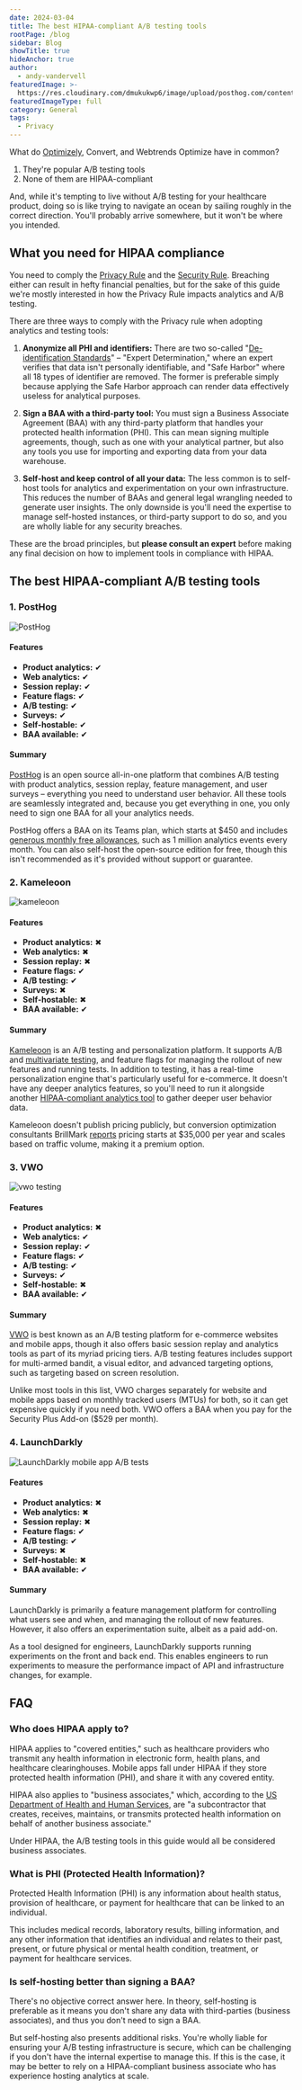 ```yaml
---
date: 2024-03-04
title: The best HIPAA-compliant A/B testing tools
rootPage: /blog
sidebar: Blog
showTitle: true
hideAnchor: true
author:
  - andy-vandervell
featuredImage: >-
  https://res.cloudinary.com/dmukukwp6/image/upload/posthog.com/contents/images/blog/open-source-testing-tools/testinghog.png
featuredImageType: full
category: General
tags:
  - Privacy
---
```


What do [Optimizely](/blog/posthog-vs-optimizely), Convert, and Webtrends Optimize have in common?

1. They're popular A/B testing tools
2. None of them are HIPAA-compliant

And, while it's tempting to live without A/B testing for your healthcare product, doing so is like trying to navigate an ocean by sailing roughly in the correct direction. You'll probably arrive somewhere, but it won't be where you intended.

## What you need for HIPAA compliance

You need to comply the [Privacy Rule](https://www.hhs.gov/ocr/privacy/hipaa/administrative/privacyrule/index.html) and the [Security Rule](https://www.hhs.gov/ocr/privacy/hipaa/administrative/securityrule/index.html). Breaching either can result in hefty financial penalties, but for the sake of this guide we're mostly interested in how the Privacy Rule impacts analytics and A/B testing.

There are three ways to comply with the Privacy rule when adopting analytics and testing tools:

1. **Anonymize all PHI and identifiers:** There are two so-called "[De-identification Standards](https://www.hhs.gov/hipaa/for-professionals/privacy/special-topics/de-identification/index.html#standard)" – "Expert Determination," where an expert verifies that data isn't personally identifiable, and "Safe Harbor" where all 18 types of identifier are removed. The former is preferable simply because applying the Safe Harbor approach can render data effectively useless for analytical purposes.

2. **Sign a BAA with a third-party tool:** You must sign a Business Associate Agreement (BAA) with any third-party platform that handles your protected health information (PHI). This can mean signing multiple agreements, though, such as one with your analytical partner, but also any tools you use for importing and exporting data from your data warehouse.

3. **Self-host and keep control of all your data:** The less common is to self-host tools for analytics and experimentation on your own infrastructure. This reduces the number of BAAs and general legal wrangling needed to generate user insights. The only downside is you'll need the expertise to manage self-hosted instances, or third-party support to do so, and you are wholly liable for any security breaches.

These are the broad principles, but **please consult an expert** before making any final decision on how to implement tools in compliance with HIPAA. 

## The best HIPAA-compliant A/B testing tools

### 1. PostHog

![PostHog](https://res.cloudinary.com/dmukukwp6/image/upload/v1710055416/posthog.com/contents/images/screenshots/ab-testing.png)

#### Features

- **Product analytics:** <span className="text-green text-lg">✔</span>
- **Web analytics:** <span className="text-green text-lg">✔</span>
- **Session replay:** <span className="text-green text-lg">✔</span>
- **Feature flags:** <span className="text-green text-lg">✔</span>
- **A/B testing:** <span className="text-green text-lg">✔</span>
- **Surveys:** <span className="text-green text-lg">✔</span>
- **Self-hostable:** <span className="text-green text-lg">✔</span>
- **BAA available:** <span className="text-green text-lg">✔</span>

#### Summary

[PostHog](https://posthog.com/) is an open source all-in-one platform that combines A/B testing with product analytics, session replay, feature management, and user surveys – everything you need to understand user behavior. All these tools are seamlessly integrated and, because you get everything in one, you only need to sign one BAA for all your analytics needs.

PostHog offers a BAA on its Teams plan, which starts at $450 and includes [generous monthly free allowances](/pricing), such as 1 million analytics events every month. You can also self-host the open-source edition for free, though this isn't recommended as it's provided without support or guarantee. 

### 2. Kameleoon

![kameleoon](https://res.cloudinary.com/dmukukwp6/image/upload/v1710055416/posthog.com/contents/images/blog/hipaa-compliant-ab-testing/kameleoon.png)

#### Features

- **Product analytics:** <span className="text-red text-lg">✖</span>
- **Web analytics:** <span className="text-red text-lg">✖</span>
- **Session replay:** <span className="text-red text-lg">✖</span>
- **Feature flags:** <span className="text-green text-lg">✔</span>
- **A/B testing:** <span className="text-green text-lg">✔</span>
- **Surveys:** <span className="text-red text-lg">✖</span>
- **Self-hostable:** <span className="text-red text-lg">✖</span>
- **BAA available:** <span className="text-green text-lg">✔</span>

#### Summary

[Kameleoon](https://vwo.com/) is an A/B testing and personalization platform. It supports A/B and [multivariate testing](/product-engineers/what-is-multivariate-testing-examples), and feature flags for managing the rollout of new features and running tests. In addition to testing, it has a real-time personalization engine that's particularly useful for e-commerce. It doesn't have any deeper analytics features, so you'll need to run it alongside another [HIPAA-compliant analytics tool](/blog/best-hipaa-compliant-analytics-tools) to gather deeper user behavior data.

Kameleoon doesn't publish pricing publicly, but conversion optimization consultants BrillMark [reports](https://www.brillmark.com/kameleoon-ab-testing-platform/#:~:text=The%20yearly%20licensing%20pricing%20for,pay%20for%20the%20annual%20license) pricing starts at $35,000 per year and scales based on traffic volume, making it a premium option.  

### 3. VWO

![vwo testing](https://res.cloudinary.com/dmukukwp6/image/upload/v1710055416/posthog.com/contents/images/blog/hipaa-compliant-ab-testing/vwo-testing.png)

#### Features

- **Product analytics:** <span className="text-red text-lg">✖</span>
- **Web analytics:** <span className="text-green text-lg">✔</span>
- **Session replay:** <span className="text-green text-lg">✔</span>
- **Feature flags:** <span className="text-green text-lg">✔</span>
- **A/B testing:** <span className="text-green text-lg">✔</span>
- **Surveys:** <span className="text-green text-lg">✔</span>
- **Self-hostable:** <span className="text-red text-lg">✖</span>
- **BAA available:** <span className="text-green text-lg">✔</span>

#### Summary

[VWO](https://vwo.com/) is best known as an A/B testing platform for e-commerce websites and mobile apps, though it also offers basic session replay and analytics tools as part of its myriad pricing tiers. A/B testing features includes support for multi-armed bandit, a visual editor, and advanced targeting options, such as targeting based on screen resolution.

Unlike most tools in this list, VWO charges separately for website and mobile apps based on monthly tracked users (MTUs) for both, so it can get expensive quickly if you need both. VWO offers a BAA when you pay for the Security Plus Add-on ($529 per month).

### 4. LaunchDarkly

![LaunchDarkly mobile app A/B tests](https://res.cloudinary.com/dmukukwp6/image/upload/v1710055416/posthog.com/contents/images/blog/best-mobile-app-ab-testing-tools/launch-darkly.png)

#### Features

- **Product analytics:** <span className="text-red text-lg">✖</span>
- **Web analytics:** <span className="text-red text-lg">✖</span>
- **Session replay:** <span className="text-red text-lg">✖</span>
- **Feature flags:** <span className="text-green text-lg">✔</span>
- **A/B testing:** <span className="text-green text-lg">✔</span>
- **Surveys:** <span className="text-red text-lg">✖</span>
- **Self-hostable:** <span className="text-red text-lg">✖</span>
- **BAA available:** <span className="text-green text-lg">✔</span>

#### Summary

LaunchDarkly is primarily a feature management platform for controlling what users see and when, and managing the rollout of new features. However, it also offers an experimentation suite, albeit as a paid add-on.

As a tool designed for engineers, LaunchDarkly supports running experiments on the front and back end. This enables engineers to run experiments to measure the performance impact of API and infrastructure changes, for example. 

## FAQ

### Who does HIPAA apply to?

HIPAA applies to "covered entities," such as healthcare providers who transmit any health information in electronic form, health plans, and healthcare clearinghouses. Mobile apps fall under HIPAA if they store protected health information (PHI), and share it with any covered entity. 

HIPAA also applies to "business associates," which, according to the [US Department of Health and Human Services](https://www.hhs.gov/hipaa/for-professionals/covered-entities/sample-business-associate-agreement-provisions/index.html), are "a subcontractor that creates, receives, maintains, or transmits protected health information on behalf of another business associate."

Under HIPAA, the A/B testing tools in this guide would all be considered business associates.

### What is PHI (Protected Health Information)?

Protected Health Information (PHI) is any information about health status, provision of healthcare, or payment for healthcare that can be linked to an individual. 

This includes medical records, laboratory results, billing information, and any other information that identifies an individual and relates to their past, present, or future physical or mental health condition, treatment, or payment for healthcare services.

### Is self-hosting better than signing a BAA?

There's no objective correct answer here. In theory, self-hosting is preferable as it means you don't share any data with third-parties (business associates), and thus you don't need to sign a BAA.

But self-hosting also presents additional risks. You're wholly liable for ensuring your A/B testing infrastructure is secure, which can be challenging if you don't have the internal expertise to manage this. If this is the case, it may be better to rely on a HIPAA-compliant business associate who has experience hosting analytics at scale.
